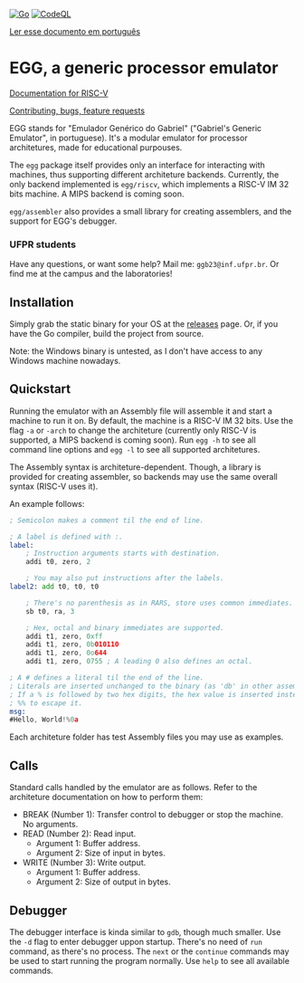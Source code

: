 [![Go](https://github.com/gboncoffee/egg/actions/workflows/go.yml/badge.svg?branch=master)](https://github.com/gboncoffee/egg/actions/workflows/go.yml)
[![CodeQL](https://github.com/gboncoffee/egg/actions/workflows/github-code-scanning/codeql/badge.svg?branch=master)](https://github.com/gboncoffee/egg/actions/workflows/github-code-scanning/codeql)

[Ler esse documento em português](README-pt.md)

# EGG, a generic processor emulator

[Documentation for RISC-V](riscv-doc.md)

[Contributing, bugs, feature requests](CONTRIBUTING.md)

EGG stands for "Emulador Genérico do Gabriel" ("Gabriel's Generic Emulator", in
portuguese). It's a modular emulator for processor architetures, made for
educational purpouses.

The `egg` package itself provides only an interface for interacting with
machines, thus supporting different architeture backends. Currently, the only
backend implemented is `egg/riscv`, which implements a RISC-V IM 32 bits
machine. A MIPS backend is coming soon.

`egg/assembler` also provides a small library for creating assemblers, and the
support for EGG's debugger.

### UFPR students

Have any questions, or want some help? Mail me: `ggb23@inf.ufpr.br`. Or find me
at the campus and the laboratories!

## Installation

Simply grab the static binary for your OS at the
[releases](https://github.com/gboncoffee/egg/releases) page. Or, if you have the
Go compiler, build the project from source.

Note: the Windows binary is untested, as I don't have access to any Windows
machine nowadays.

## Quickstart

Running the emulator with an Assembly file will assemble it and start a machine
to run it on. By default, the machine is a RISC-V IM 32 bits. Use the flag `-a`
or `-arch` to change the architeture (currently only RISC-V is supported, a MIPS
backend is coming soon). Run `egg -h` to see all command line options and `egg
-l` to see all supported architetures.

The Assembly syntax is architeture-dependent. Though, a library is provided for
creating assembler, so backends may use the same overall syntax (RISC-V uses
it).

An example follows:

```asm
; Semicolon makes a comment til the end of line.

; A label is defined with :.
label:
	; Instruction arguments starts with destination.
	addi t0, zero, 2

	; You may also put instructions after the labels.
label2:	add t0, t0, t0

	; There's no parenthesis as in RARS, store uses common immediates.
	sb t0, ra, 3

	; Hex, octal and binary immediates are supported.
	addi t1, zero, 0xff
	addi t1, zero, 0b010110
	addi t1, zero, 0o644
	addi t1, zero, 0755	; A leading 0 also defines an octal.

; A # defines a literal til the end of the line.
; Literals are inserted unchanged to the binary (as 'db' in other assemblers).
; If a % is followed by two hex digits, the hex value is inserted instead. Use
; %% to escape it.
msg:
#Hello, World!%0a
```

Each architeture folder has test Assembly files you may use as examples.

## Calls

Standard calls handled by the emulator are as follows. Refer to the architeture
documentation on how to perform them:

- BREAK (Number 1): Transfer control to debugger or stop the machine.  
  No arguments.  
- READ (Number 2): Read input.  
  - Argument 1: Buffer address.  
  - Argument 2: Size of input in bytes.  
- WRITE (Number 3): Write output.  
  - Argument 1: Buffer address.  
  - Argument 2: Size of output in bytes.  

## Debugger

The debugger interface is kinda similar to `gdb`, though much smaller. Use the
`-d` flag to enter debugger uppon startup. There's no need of `run` command, as
there's no process. The `next` or the `continue` commands may be used to start
running the program normally. Use `help` to see all available commands.
